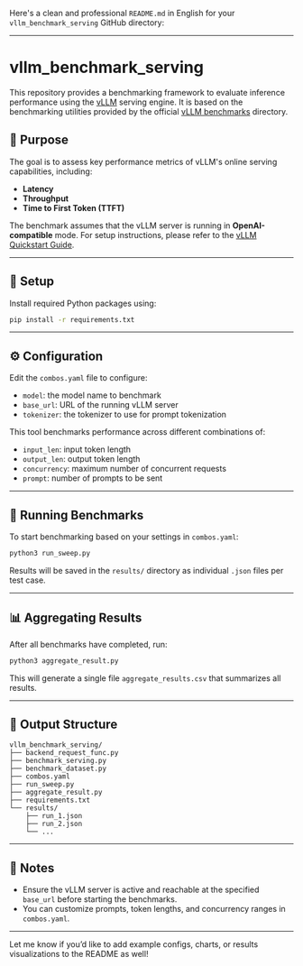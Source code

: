 Here's a clean and professional `README.md` in English for your `vllm_benchmark_serving` GitHub directory:

---

# vllm\_benchmark\_serving

This repository provides a benchmarking framework to evaluate inference performance using the [vLLM](https://github.com/vllm-project/vllm) serving engine. It is based on the benchmarking utilities provided by the official [vLLM benchmarks](https://github.com/vllm-project/vllm/tree/main/benchmarks) directory.

## 📌 Purpose

The goal is to assess key performance metrics of vLLM's online serving capabilities, including:

* **Latency**
* **Throughput**
* **Time to First Token (TTFT)**

The benchmark assumes that the vLLM server is running in **OpenAI-compatible** mode. For setup instructions, please refer to the [vLLM Quickstart Guide](https://docs.vllm.ai/en/latest/getting_started/quickstart.html).

---

## 🔧 Setup

Install required Python packages using:

```bash
pip install -r requirements.txt
```

---

## ⚙️ Configuration

Edit the `combos.yaml` file to configure:

* `model`: the model name to benchmark
* `base_url`: URL of the running vLLM server
* `tokenizer`: the tokenizer to use for prompt tokenization

This tool benchmarks performance across different combinations of:

* `input_len`: input token length
* `output_len`: output token length
* `concurrency`: maximum number of concurrent requests
* `prompt`: number of prompts to be sent

---

## 🚀 Running Benchmarks

To start benchmarking based on your settings in `combos.yaml`:

```bash
python3 run_sweep.py
```

Results will be saved in the `results/` directory as individual `.json` files per test case.

---

## 📊 Aggregating Results

After all benchmarks have completed, run:

```bash
python3 aggregate_result.py
```

This will generate a single file `aggregate_results.csv` that summarizes all results.

---

## 📁 Output Structure

```
vllm_benchmark_serving/
├── backend_request_func.py
├── benchmark_serving.py
├── benchmark_dataset.py
├── combos.yaml
├── run_sweep.py
├── aggregate_result.py
├── requirements.txt
└── results/
    ├── run_1.json
    ├── run_2.json
    └── ...
```

---

## 📣 Notes

* Ensure the vLLM server is active and reachable at the specified `base_url` before starting the benchmarks.
* You can customize prompts, token lengths, and concurrency ranges in `combos.yaml`.

---

Let me know if you’d like to add example configs, charts, or results visualizations to the README as well!